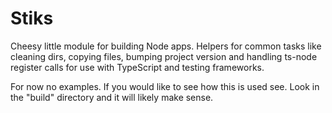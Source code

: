 # Stiks

Cheesy little module for building Node apps. Helpers for common tasks like cleaning dirs, copying files, bumping project version and handling ts-node register calls for use with TypeScript and testing frameworks.

For now no examples. If you would like to see how this is used see. Look in the "build" directory and it will likely make sense.
